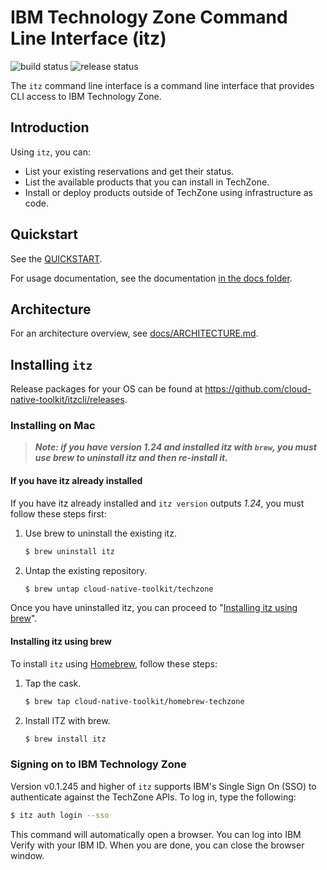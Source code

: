 # IBM Technology Zone Command Line Interface (itz)

![build status](https://github.com/cloud-native-toolkit/itzcli/actions/workflows/build-go.yml/badge.svg) ![release status](https://github.com/cloud-native-toolkit/itzcli/actions/workflows/release-cli.yml/badge.svg)

The `itz` command line interface is a command line interface that provides CLI access to IBM Technology Zone.

## Introduction

Using `itz`, you can:

* List your existing reservations and get their status.
* List the available products that you can install in TechZone.
* Install or deploy products outside of TechZone using infrastructure as code.

## Quickstart

See the [QUICKSTART](QUICKSTART.md).

For usage documentation, see the documentation [in the docs folder](docs/itz.md).

## Architecture

For an architecture overview, see [docs/ARCHITECTURE.md](docs/ARCHITECTURE.md).

## Installing `itz`

Release packages for your OS can be found at https://github.com/cloud-native-toolkit/itzcli/releases.

### Installing on Mac

> **_Note: if you have version 1.24 and installed itz with `brew`, you must
> use brew to uninstall itz and then re-install it._**

#### If you have itz already installed

If you have itz already installed and `itz version` outputs _1.24_, you must 
follow these steps first:

1. Use brew to uninstall the existing itz.
    ```bash
   $ brew uninstall itz
   ```
1. Untap the existing repository.
    ```bash
   $ brew untap cloud-native-toolkit/techzone
   ```
   
Once you have uninstalled itz, you can proceed to 
"[Installing itz using brew](#installing-itz-using-brew)".

#### Installing itz using brew

To install `itz` using [Homebrew](), follow these steps:

1. Tap the cask.
   ```bash
   $ brew tap cloud-native-toolkit/homebrew-techzone
   ```
2. Install ITZ with brew.
   ```bash
   $ brew install itz
   ```

### Signing on to IBM Technology Zone

Version v0.1.245 and higher of `itz` supports IBM's Single Sign On (SSO) to
authenticate against the TechZone APIs. To log in, type the following:

```bash
$ itz auth login --sso
```

This command will automatically open a browser. You can log into IBM
Verify with your IBM ID. When you are done, you can close the browser
window.

